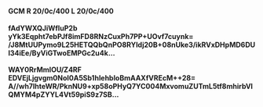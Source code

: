 #### GCM R 20/0c/400 L 20/0c/400
**fAdYWXQJiWfIuP2b**<br/>**yYk3Eqpht7ebPJf8imFD8RNzCuxPh7PP+UOvf7cuynk=**<br/>**/J8MtUUPymo9L25HETQQbQnPO8RYIdj20B+08nUke3/ikRVxDHpMD6DUl34iEe/ByViGTwoEMPGc2u4k...**<br/><br/>
**WAY0RrMmIOU/Z4RF**<br/>**EDVEjLjgvgm0NoI0A5Sb1hIehbIoBmAAXfVREcM++28=**<br/>**A//wh7lhteWR/PknNU9+xp58oPHyQ7YC004MxvomuZUTmL5tf8mhirbVIQMYM4pZYYL4Vt59piS9z7SB...**